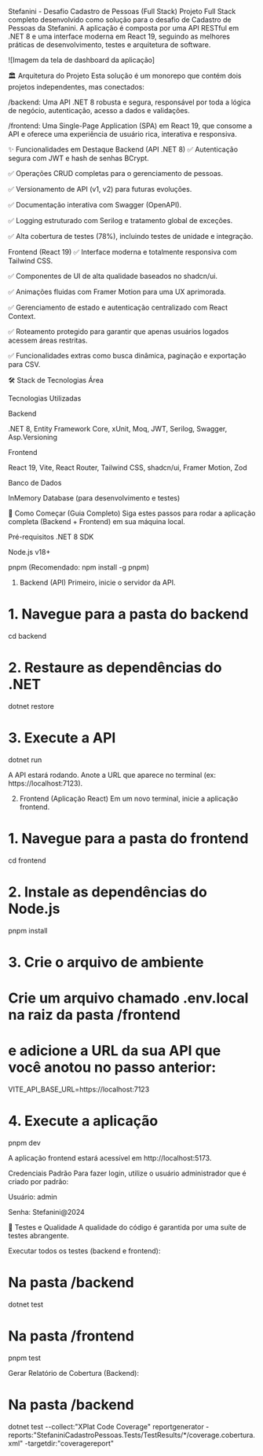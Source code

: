 Stefanini - Desafio Cadastro de Pessoas (Full Stack)
Projeto Full Stack completo desenvolvido como solução para o desafio de Cadastro de Pessoas da Stefanini. A aplicação é composta por uma API RESTful em .NET 8 e uma interface moderna em React 19, seguindo as melhores práticas de desenvolvimento, testes e arquitetura de software.

![Imagem da tela de dashboard da aplicação]

🏛️ Arquitetura do Projeto
Esta solução é um monorepo que contém dois projetos independentes, mas conectados:

/backend: Uma API .NET 8 robusta e segura, responsável por toda a lógica de negócio, autenticação, acesso a dados e validações.

/frontend: Uma Single-Page Application (SPA) em React 19, que consome a API e oferece uma experiência de usuário rica, interativa e responsiva.

✨ Funcionalidades em Destaque
Backend (API .NET 8)
✅ Autenticação segura com JWT e hash de senhas BCrypt.

✅ Operações CRUD completas para o gerenciamento de pessoas.

✅ Versionamento de API (v1, v2) para futuras evoluções.

✅ Documentação interativa com Swagger (OpenAPI).

✅ Logging estruturado com Serilog e tratamento global de exceções.

✅ Alta cobertura de testes (78%), incluindo testes de unidade e integração.

Frontend (React 19)
✅ Interface moderna e totalmente responsiva com Tailwind CSS.

✅ Componentes de UI de alta qualidade baseados no shadcn/ui.

✅ Animações fluidas com Framer Motion para uma UX aprimorada.

✅ Gerenciamento de estado e autenticação centralizado com React Context.

✅ Roteamento protegido para garantir que apenas usuários logados acessem áreas restritas.

✅ Funcionalidades extras como busca dinâmica, paginação e exportação para CSV.

🛠️ Stack de Tecnologias
Área

Tecnologias Utilizadas

Backend

.NET 8, Entity Framework Core, xUnit, Moq, JWT, Serilog, Swagger, Asp.Versioning

Frontend

React 19, Vite, React Router, Tailwind CSS, shadcn/ui, Framer Motion, Zod

Banco de Dados

InMemory Database (para desenvolvimento e testes)

🚀 Como Começar (Guia Completo)
Siga estes passos para rodar a aplicação completa (Backend + Frontend) em sua máquina local.

Pré-requisitos
.NET 8 SDK

Node.js v18+

pnpm (Recomendado: npm install -g pnpm)

1. Backend (API)
Primeiro, inicie o servidor da API.

# 1. Navegue para a pasta do backend
cd backend

# 2. Restaure as dependências do .NET
dotnet restore

# 3. Execute a API
dotnet run

A API estará rodando. Anote a URL que aparece no terminal (ex: https://localhost:7123).

2. Frontend (Aplicação React)
Em um novo terminal, inicie a aplicação frontend.

# 1. Navegue para a pasta do frontend
cd frontend

# 2. Instale as dependências do Node.js
pnpm install

# 3. Crie o arquivo de ambiente
# Crie um arquivo chamado .env.local na raiz da pasta /frontend
# e adicione a URL da sua API que você anotou no passo anterior:
VITE_API_BASE_URL=https://localhost:7123

# 4. Execute a aplicação
pnpm dev

A aplicação frontend estará acessível em http://localhost:5173.

Credenciais Padrão
Para fazer login, utilize o usuário administrador que é criado por padrão:

Usuário: admin

Senha: Stefanini@2024

🧪 Testes e Qualidade
A qualidade do código é garantida por uma suíte de testes abrangente.

Executar todos os testes (backend e frontend):

# Na pasta /backend
dotnet test

# Na pasta /frontend
pnpm test

Gerar Relatório de Cobertura (Backend):

# Na pasta /backend
dotnet test --collect:"XPlat Code Coverage"
reportgenerator -reports:"StefaniniCadastroPessoas.Tests/TestResults/*/coverage.cobertura.xml" -targetdir:"coveragereport"


